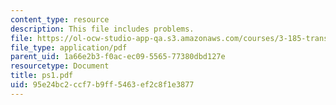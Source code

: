 ```yaml
---
content_type: resource
description: This file includes problems.
file: https://ol-ocw-studio-app-qa.s3.amazonaws.com/courses/3-185-transport-phenomena-in-materials-engineering-fall-2003/95e24bc2ccf7b9ff5463ef2c8f1e3877_ps1.pdf
file_type: application/pdf
parent_uid: 1a66e2b3-f0ac-ec09-5565-77380dbd127e
resourcetype: Document
title: ps1.pdf
uid: 95e24bc2-ccf7-b9ff-5463-ef2c8f1e3877
---
```

